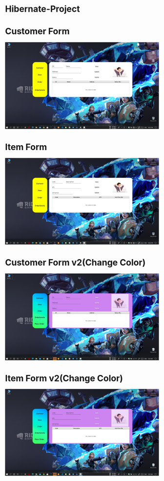 # Hibernate-Project

# Customer Form
![image](https://github.com/Mindula-Dilthushan/Hibernate-Project/blob/master/demo/img/customerForm.jpg)

# Item Form
![image](https://github.com/Mindula-Dilthushan/Hibernate-Project/blob/master/demo/img/itemForm.jpg)

# Customer Form v2(Change Color)
![image](https://github.com/Mindula-Dilthushan/Hibernate-Project/blob/master/demo/img/v2/CustomerFormv2.png)
 
# Item Form v2(Change Color)
![image](https://github.com/Mindula-Dilthushan/Hibernate-Project/blob/master/demo/img/v2/ItemFormv2.png)
